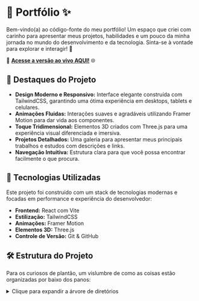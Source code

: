 # 🎨 Portfólio ✨

Bem-vindo(a) ao código-fonte do meu portfólio! Um espaço que criei com carinho para apresentar meus projetos, habilidades e um pouco da minha jornada no mundo do desenvolvimento e da tecnologia. Sinta-se à vontade para explorar e interagir! 🚀

🔗 **[Acesse a versão ao vivo AQUI!](#)** 🌐

## 🌟 Destaques do Projeto

* **Design Moderno e Responsivo:** Interface elegante construída com TailwindCSS, garantindo uma ótima experiência em desktops, tablets e celulares.
* **Animações Fluidas:** Interações suaves e agradáveis utilizando Framer Motion para dar vida aos componentes.
* **Toque Tridimensional:** Elementos 3D criados com Three.js para uma experiência visual diferenciada e imersiva.
* **Projetos Detalhados:** Uma galeria para apresentar meus principais trabalhos e estudos com descrições e links.
* **Navegação Intuitiva:** Estrutura clara para que você possa encontrar facilmente o que procura.

## 🚀 Tecnologias Utilizadas

Este projeto foi construído com um stack de tecnologias modernas e focadas em performance e experiência do desenvolvedor:

* **Frontend:** React com Vite
* **Estilização:** TailwindCSS
* **Animações:** Framer Motion
* **Elementos 3D:** Three.js
* **Controle de Versão:** Git & GitHub

## 🛠️ Estrutura do Projeto

Para os curiosos de plantão, um vislumbre de como as coisas estão organizadas por baixo dos panos:

<details>
  <summary>Clique para expandir a árvore de diretórios</summary>

```bash
📁 portfolio/
├── 📁 public/
│ ├── 📁 assets/
│ │ ├── 📁 logos/ # Ícones de tecnologias (.svg, .png)
│ │ ├── 📁 projects/ # Screenshots/capturas de projetos
│ │ ├── 📁 socials/ # Ícones de redes sociais
│ │ └── (outras imagens complementares) # Imagens complementares soltas aqui
│ ├── 📁 models/ # Modelos 3D 
│ └── 🎯 favicon.ico # Ícone do site
│
├── 📁 src/
│ ├── 📁 components/ # Componentes reutilizáveis
│ │ ├── 🧩 OrbitingCircles.jsx # Efeito orbital
│ │ ├── 🧩 Project.jsx # Card de projetos
│ │ └── ... (outros componentes)
│ │
│ ├── 📁 constants/ # Dados estáticos
│ │ ├── 📄 index.js # Lista de projetos, sociais, experiências, etc.
│ │
│ ├── 📁 sections/ # Seções da página
│ │ ├── 🏗️ Hero.jsx # Seção inicial
│ │ ├── 🏗️ Projects.jsx # Seção de projetos
│ │ └── ... (outras seções)
│ │
│ ├── 📄 app.jsx # Componente raiz
│ ├── 📄 main.jsx # Ponto de entrada
│ └── 📄 index.css # Estilos globais
│
├── 📄 .gitignore # Arquivos ignorados pelo Git
├── 📄 .npmrc # Configurações do NPM
├── 📄 index.html # Template HTML principal
├── 📄 package-lock.json # Versões exatas de dependências
├── 📄 package.json # Metadados e scripts do projeto
├── 📄 README.md # Documentação do projeto
├── 📄 tailwind.config.js # Configuração do TailwindCSS
└── 📄 vite.config.js # Configuração do Vite
```
</details>

